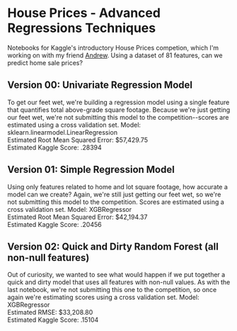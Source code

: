 # House Prices - Advanced Regressions Techniques

Notebooks for Kaggle's introductory House Prices competion, which I'm working on with my friend [Andrew](https://github.com/andrewmaher). Using a dataset of 81 features, can we predict home sale prices?

## Version 00: Univariate Regression Model
To get our feet wet, we're building a regression model using a single feature that quantifies total above-grade square footage. Because we're just getting our feet wet, we're not submitting this model to the competition--scores are estimated using a cross validation set.
Model: sklearn.linearmodel.LinearRegression  
Estimated Root Mean Squared Error: $57,429.75  
Estimated Kaggle Score: .28394  

## Version 01: Simple Regression Model
Using only features related to home and lot square footage, how accurate a model can we create? Again, we're still just getting our feet wet, so we're not submitting this model to the competition. Scores are estimated using a cross validation set.
Model: XGBRegressor  
Estimated Root Mean Squared Error: $42,194.37  
Estimated Kaggle Score: .20456  

## Version 02: Quick and Dirty Random Forest (all non-null features)
Out of curiosity, we wanted to see what would happen if we put together a quick and dirty model that uses all features with non-null values. As with the last notebook, we're not submitting this one to the competition, so once again we're estimating scores using a cross validation set.
Model: XGBRegressor  
Estimated RMSE: $33,208.80  
Estimated Kaggle Score: .15104  
